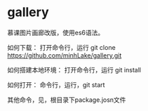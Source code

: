 # gallery
慕课图片画廊改版，使用es6语法。

如何下载：
打开命令行，运行 git clone https://github.com/minhLake/gallery.git

如何搭建本地环境：
打开命令行，运行 git install

如何打开：
命令行，运行，git start

其他命令，见，根目录下package.josn文件
